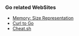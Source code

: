 ### Go related WebSites

  * [Memory: Size Representation](http://golang-sizeof.tips)
  * [Curl to Go](https://mholt.github.io/curl-to-go/)
  * [Cheat.sh](https://cheat.sh/go/)